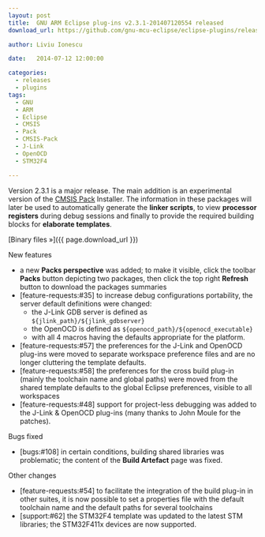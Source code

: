 ```yaml
---
layout: post
title:  GNU ARM Eclipse plug-ins v2.3.1-201407120554 released
download_url: https://github.com/gnu-mcu-eclipse/eclipse-plugins/releases/tag/v2.3.1-201407120554

author: Liviu Ionescu

date:   2014-07-12 12:00:00

categories:
  - releases
  - plugins
tags:
  - GNU
  - ARM
  - Eclipse
  - CMSIS
  - Pack
  - CMSIS-Pack
  - J-Link
  - OpenOCD
  - STM32F4

---
```


Version 2.3.1 is a major release. The main addition is an experimental version of the [CMSIS Pack](http://www.keil.com/pack/doc/cmsis/Pack/html/index.html) Installer. The information in these packages will later be used to automatically generate the **linker scripts**, to view **processor registers** during debug sessions and finally to provide the required building blocks for **elaborate templates**.

[Binary files »]({{ page.download_url }})

New features

* a new **Packs perspective** was added; to make it visible, click the toolbar **Packs** button depicting two packages, then click the top right **Refresh** button to download the packages summaries
* [feature-requests:#35] to increase debug configurations portability, the server default definitions  were changed:
  * the J-Link GDB server is defined as `${jlink_path}/${jlink_gdbserver}`
  * the OpenOCD is defined as `${openocd_path}/${openocd_executable}`
  * with all 4 macros having the defaults appropriate for the platform.
* [feature-requests:#57] the preferences for the J-Link and OpenOCD plug-ins were moved to  separate workspace preference files and are no longer cluttering the template defaults.
* [feature-requests:#58] the preferences for the cross build plug-in (mainly the toolchain name and global paths) were moved from the shared template defaults to the global Eclipse preferences, visible to all workspaces
* [feature-requests:#48] support for project-less debugging was added to the J-Link & OpenOCD plug-ins (many thanks to John Moule for the patches).

Bugs fixed

* [bugs:#108] in certain conditions, building shared libraries was problematic; the content of the **Build Artefact** page was fixed.

Other changes

* [feature-requests:#54] to facilitate the integration of the build plug-in in other suites, it is now possible to set a properties file with the default toolchain name and the default paths for several toolchains
* [support:#62] the STM32F4 template was updated to the latest STM libraries; the STM32F411x devices are now supported.
